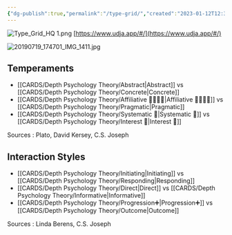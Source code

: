 ```yaml
---
{"dg-publish":true,"permalink":"/type-grid/","created":"2023-01-12T12:33:41.904+01:00","updated":"2023-04-07T16:23:21.465+02:00"}
---
```



![Type_Grid_HQ 1.png](/img/user/EXTRAS/Images/Type_Grid_HQ%201.png)
[https://www.udja.app/#/](https://www.udja.app/#/)

![20190719_174701_IMG_1411.jpg](/img/user/EXTRAS/Images/20190719_174701_IMG_1411.jpg)

## Temperaments 
- [[CARDS/Depth Psychology Theory/Abstract\|Abstract]] vs [[CARDS/Depth Psychology Theory/Concrete\|Concrete]]
- [[CARDS/Depth Psychology Theory/Affiliative 👨‍👩‍👧‍👦\|Affiliative 👨‍👩‍👧‍👦]] vs [[CARDS/Depth Psychology Theory/Pragmatic\|Pragmatic]]
- [[CARDS/Depth Psychology Theory/Systematic 🔧\|Systematic 🔧]] vs [[CARDS/Depth Psychology Theory/Interest 🤝\|Interest 🤝]]

Sources : Plato, David Kersey, C.S. Joseph

## Interaction Styles 
- [[CARDS/Depth Psychology Theory/Initiating\|Initiating]] vs [[CARDS/Depth Psychology Theory/Responding\|Responding]]
- [[CARDS/Depth Psychology Theory/Direct\|Direct]] vs [[CARDS/Depth Psychology Theory/Informative\|Informative]]
- [[CARDS/Depth Psychology Theory/Progression➕\|Progression➕]] vs [[CARDS/Depth Psychology Theory/Outcome\|Outcome]]

Sources : Linda Berens, C.S. Joseph 